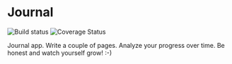 Journal
=======

![Build status](https://api.travis-ci.org/subramaniank/journal.svg?branch=develop) ![Coverage Status](https://coveralls.io/repos/subramaniank/journal/badge.png?branch=develop)

Journal app. Write a couple of pages. Analyze your progress over time. Be honest and watch yourself grow! :-)
